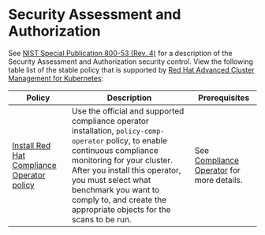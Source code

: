 # Security Assessment and Authorization

See [NIST Special Publication 800-53 (Rev. 4)](https://nvd.nist.gov/800-53/Rev4/family/Security%20Assessment%20and%20Authorization) for a description of the Security Assessment and Authorization security control. 
View the following table list of the stable policy that is supported by [Red Hat Advanced Cluster Management for Kubernetes](https://access.redhat.com/documentation/en-us/red_hat_advanced_cluster_management_for_kubernetes/2.1/html-single/security/index#kubernetes-configuration-policy-controller):

Policy  | Description | Prerequisites
------- | ----------- | -------------
[Install Red Hat Compliance Operator policy](./CA-Security-Assessment-and-Authorization/policy-compliance-operator-install.yaml) | Use the official and supported compliance operator installation, `policy-comp-operator` policy, to enable continuous compliance monitoring for your cluster. After you install this operator, you must select what benchmark you want to comply to, and create the appropriate objects for the scans to be run. | See [Compliance Operator](https://docs.openshift.com/container-platform/4.6/security/compliance_operator/compliance-operator-understanding.html#compliance-operator-understanding) for more details.

<!--concerned about creating a readme for this policy, unless this policy is also supported in 2.1-->
